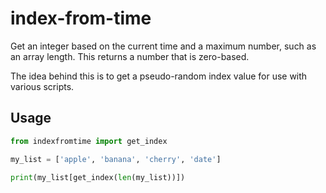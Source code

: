 # index-from-time

Get an integer based on the current time and a maximum number, such as an array length. This returns a number that is
zero-based.

The idea behind this is to get a pseudo-random index value for use with various scripts.

## Usage

```python
from indexfromtime import get_index

my_list = ['apple', 'banana', 'cherry', 'date']

print(my_list[get_index(len(my_list))])

```
